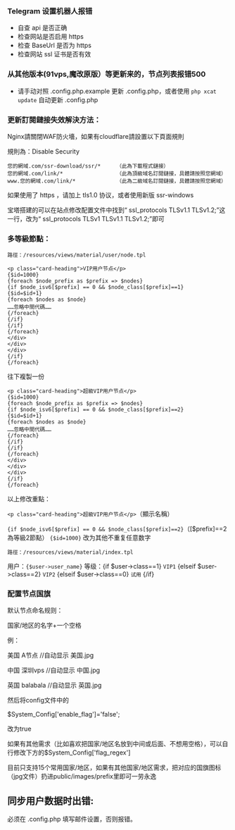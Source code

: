 ### Telegram 设置机器人报错
* 自查 api 是否正确
* 检查网站是否启用 https
* 检查 BaseUrl 是否为 https
* 检查网站 ssl 证书是否有效

### 从其他版本(91vps,魔改原版）等更新来的，节点列表报错500
* 请手动对照 .config.php.example 更新 .config.php，或者使用 `php xcat update` 自动更新 .config.php

### 更新訂閱鏈接失效解決方法：

Nginx請關閉WAF防火墻，如果有cloudflare請設置以下頁面規則

規則為：Disable Security
```
您的網域.com/ssr-download/ssr/*     （此為下載程式鏈接）
您的網域.com/link/*                 （此為頂級域名訂閱鏈接，具體請按照您網域）
www.您的網域.com/link/*             （此為二級域名訂閱鏈接，具體請按照您網域）
```
如果使用了 https ，请加上 tls1.0 协议，或者使用新版 ssr-windows

宝塔搭建的可以在站点修改配置文件中找到“ ssl_protocols TLSv1.1 TLSv1.2;”这一行，改为“ ssl_protocols TLSv1 TLSv1.1 TLSv1.2;”即可

### 多等級節點：

`路徑：/resources/views/material/user/node.tpl`

```
<p class="card-heading">VIP用户节点</p>
{$id=1000}
{foreach $node_prefix as $prefix => $nodes}
{if $node_isv6[$prefix] == 0 && $node_class[$prefix]==1}
{$id=$id+1}
{foreach $nodes as $node}
……忽略中間代碼……
{/foreach}
{/if}
{/if}
{/foreach}
</div>
</div>
</div>
{/if}
{/foreach}
```
往下複製一份

```
<p class="card-heading">超級VIP用户节点</p>
{$id=1000}
{foreach $node_prefix as $prefix => $nodes}
{if $node_isv6[$prefix] == 0 && $node_class[$prefix]==2}
{$id=$id+1}
{foreach $nodes as $node}
……忽略中間代碼……
{/foreach}
{/if}
{/if}
{/foreach}
</div>
</div>
</div>
{/if}
{/foreach}
```
以上修改重點：

`<p class="card-heading">超級VIP用户节点</p>`（顯示名稱）

`{if $node_isv6[$prefix] == 0 && $node_class[$prefix]==2}`（[$prefix]==2為等級2節點）
`{$id=1000}` 改为其他不重复任意数字



`路徑：/resources/views/material/index.tpl`
<p>用户：<code>{$user->user_name}</code>
 等级：{if $user->class==1}
<code>VIP1</code>
 {elseif $user->class==2}
<code>VIP2</code>
{elseif $user->class==0}
<code>试用</code>
{/if}

### 配置节点国旗

默认节点命名规则：

国家/地区的名字+一个空格

例：

美国 A节点 //自动显示 美国.jpg

中国 深圳vps //自动显示 中国.jpg

英国 balabala //自动显示 英国.jpg

然后将config文件中的

$System_Config['enable_flag']='false';

改为true

如果有其他需求（比如喜欢把国家/地区名放到中间或后面、不想用空格），可以自行修改下方的$System_Config['flag_regex']

目前只支持15个常用国家/地区，如果有其他国家/地区需求，把对应的国旗图标（jpg文件）扔进public/images/prefix里即可一劳永逸

## 同步用户数据时出错:

必须在 .config.php 填写邮件设置，否则报错。
